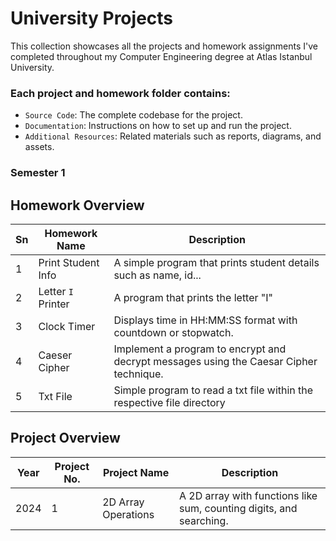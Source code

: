 # University Projects

 This collection showcases all the projects and homework assignments I've completed throughout my Computer Engineering degree at Atlas Istanbul University.

### Each project and homework folder contains:

- `Source Code`: The complete codebase for the project.
- `Documentation`: Instructions on how to set up and run the project.
- `Additional Resources`: Related materials such as reports, diagrams, and assets.

### Semester 1

## Homework Overview


| Sn   | Homework Name      | Description                                                                            |
| ---- | ------------------ | -------------------------------------------------------------------------------------- |
| 1    | Print Student Info | A simple program that prints student details such as name, id...                       |
| 2    | Letter `I` Printer | A program that prints the letter "I"                                                   |
| 3    | Clock Timer        | Displays time in HH:MM:SS format with countdown or stopwatch.                          |
| 4    | Caeser Cipher      | Implement a program to encrypt and decrypt messages using the Caesar Cipher technique. |
| 5    | Txt File           | Simple program to read a txt file within the respective file directory                 |


## Project Overview

| Year | Project No. | Project Name        | Description                                                         |
| ---- | ----------- | ------------------- | ------------------------------------------------------------------- |
| 2024 | 1           | 2D Array Operations | A 2D array with functions like sum, counting digits, and searching. |

